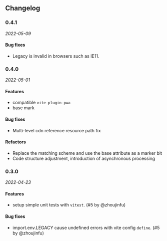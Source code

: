 ## Changelog

### 0.4.1

_2022-05-09_
#### Bug fixes

- Legacy is invalid in browsers such as IE11.


### 0.4.0

_2022-05-01_

#### Features

- compatible `vite-plugin-pwa`
- base mark

#### Bug fixes

- Multi-level cdn reference resource path fix

#### Refactors

- Replace the matching scheme and use the base attribute as a marker bit
- Code structure adjustment, introduction of asynchronous processing


### 0.3.0

_2022-04-23_

#### Features

- setup simple unit tests with `vitest`. (#5 by @zhoujinfu)

#### Bug fixes

- import.env.LEGACY cause undefined errors with vite config `define`. (#5 by @zhoujinfu)